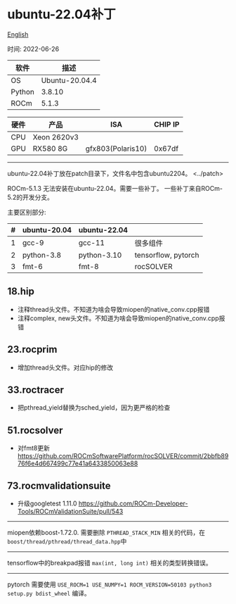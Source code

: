 
# ubuntu-22.04补丁

[English](README.md)

时间: 2022-06-26

|软件           |描述          |
|---------------|--------------|
|OS             |Ubuntu-20.04.4|
|Python         |3.8.10        |
|ROCm           |5.1.3         |

|硬件    |产品        |ISA              |CHIP IP|
|--------|------------|-----------------|-------|
|CPU     |Xeon 2620v3 |                 |       |
|GPU     |RX580 8G    |gfx803(Polaris10)|0x67df |

---

ubuntu-22.04补丁放在patch目录下，文件名中包含ubuntu2204。
<../patch>

ROCm-5.1.3 无法安装在ubuntu-22.04。需要一些补丁。
一些补丁来自ROCm-5.2的开发分支。

主要区别部分:

|#|ubuntu-20.04|ubuntu-22.04|                   |
|-|------------|------------|-------------------|
|1|gcc-9       |gcc-11      |很多组件           |
|2|python-3.8  |python-3.10 |tensorflow, pytorch|
|3|fmt-6       |fmt-8       |rocSOLVER          |

## 18.hip

* 注释thread头文件。不知道为啥会导致miopen的native_conv.cpp报错
* 注释complex, new头文件。不知道为啥会导致miopen的native_conv.cpp报错

## 23.rocprim

* 增加thread头文件。对应hip的修改

## 33.roctracer

* 把pthread_yield替换为sched_yield，因为更严格的检查

## 51.rocsolver

* 对fmt8更新 <https://github.com/ROCmSoftwarePlatform/rocSOLVER/commit/2bbfb8976f6e4d667499c77e41a6433850063e88>

## 73.rocmvalidationsuite

* 升级googletest 1.11.0 <https://github.com/ROCm-Developer-Tools/ROCmValidationSuite/pull/543>

---

miopen依赖boost-1.72.0. 需要删除 `PTHREAD_STACK_MIN` 相关的代码，在 `boost/thread/pthread/thread_data.hpp`中

---

tensorflow中的breakpad报错 `max(int, long int)` 相关的类型转换错误。

---

pytorch 需要使用 `USE_ROCM=1 USE_NUMPY=1 ROCM_VERSION=50103 python3 setup.py bdist_wheel` 编译。

